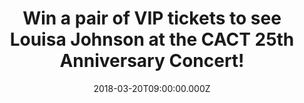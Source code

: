 ---
campaign-uuid: "c-8422b0b3-f25b-4455-b981-a452db794f21"
type: "Competition"
category: "Competition"
date: "2018-03-20T09:00:00.000Z"
end-date: "2018-04-10T23:59:00.000Z"
disable-form: false
is_promoted: false
has_entry_page: true
title: "Win a pair of VIP tickets to see Louisa Johnson at the CACT 25th Anniversary\
  \ Concert!"
competition-description: "<p>Charlton Athletic Community Trust has been bringing opportunity\
  \ and social change to communities for more than two decades! To celebrate their\
  \ 25th Anniversary the X Factor winner Louisa Johnson will headline an exclusive\
  \ concert sponsored by Andrews Air Conditioning and we want YOU to be there!</p>\
  \ \r\n<p>Click on the link to get involved!</p>"
hero-header: "Win a pair of VIP tickets to see Louisa Johnson live at Indigo at The\
  \ O2!"
terms-confirmation: "N/A"
banner-img: "https://assets.expresslyapp.com/asset-072ad130-3e3d-4f0c-bbab-85d16abd0fdc.jpg"
logo-left-href: "https://www.andrews-sykes.com"
logo-left-image: "https://assets.expresslyapp.com/asset-5b986a97-efdb-4e15-8988-4f27d58a32e0.jpg"
logo-left-title: "Andrews Air Conditioning"
bg-image-hero: "https://assets.expresslyapp.com/asset-7f0f6a5c-978a-4922-aa07-881625bf13dc.jpg"
bg-image-first: "https://assets.expresslyapp.com/asset-e736785f-1f06-47d2-ada7-ecf394294b22.jpg"
bg-image-second: "https://assets.expresslyapp.com/asset-6a29aa5f-38c4-48a6-916a-be23d41baee6.jpg"
bg-image-third: "https://assets.expresslyapp.com/asset-abb6e58a-e574-4b71-a14e-c364e6b8a037.jpg"
section1-content: "The 25th Anniversary Committee of the Charlton Athletic Community\
  \ Trust is excited to announce an exclusive concert in order to support projects\
  \ at the heart of the community and where the X Factor winner Louisa Johnson will\
  \ perform live!"
section2-content: "<p>The country’s leading supplier of specialist cooling services\
  \ and operate temporary solutions to clients across a full scale of industries,\
  \ <a href=\"https://www.andrews-sykes.com/air-conditioning/\"> Andrews Air conditioning\
  \ </a> is the sponsor of this amazing concert!</p>\r\n<p>Thanks to them and NME,\
  \ you could win a pair of VIP tickets to attend the event!</p>"
section3-content: "<p>The X Factor winner Louisa Johnson will headline The 25th Anniversary\
  \ concert at Indigo at The O2 on Friday 18th of May where Radio and TV personality\
  \ Dave Berry will host the concert in which all funds raised will go to support\
  \ the organisation’s activities! \r\nWe have a pair of VIP tickets to see her perform\
  \ live and to meet and greet Louisa herself!</p> \r\n<p>If you are over 16 and a\
  \ big fan of Louisa Johnson, complete the form below to be in with a chance to see\
  \ her perform live!</p>\r\n<p>Good luck!</p>"
entry-title: "A pair of VIP tickets to see Louisa Johnson at the CACT 25th Anniversary\
  \ Concert"
entry-content: "<p>Enter the draw to win a pair of VIP tickets to see Louisa Johnson\
  \ at the CACT 25th Anniversary Concert by completing the form below before 23:59\
  \ on 10/04/2018.</p>"
has-winner: false
prize-description: "A pair of VIP tickets to see Louisa Johnson at the CACT 25th Anniversary\
  \ Concert"
prize-restrictions: "No-one below the age of 16 may enter the competition. Clarification:\
  \ winners are responsible for any transport costs to/from the event."
special-conditions: "Any travel expenses are not included."
---